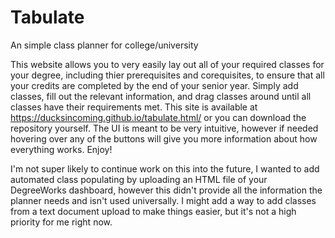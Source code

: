 # Tabulate
An simple class planner for college/university

This website allows you to very easily lay out all of your required classes for your degree, including thier prerequisites and corequisites, to ensure that all your credits are completed by the end of your senior year. Simply add classes, fill out the relevant information, and drag classes around until all classes have their requirements met. This site is available at https://ducksincoming.github.io/tabulate.html/ or you can download the repository yourself. The UI is meant to be very intuitive, however if needed hovering over any of the buttons will give you more information about how everything works. Enjoy!

I'm not super likely to continue work on this into the future, I wanted to add automated class populating by uploading an HTML file of your DegreeWorks dashboard, however this didn't provide all the information the planner needs and isn't used universally. I might add a way to add classes from a text document upload to make things easier, but it's not a high priority for me right now.
